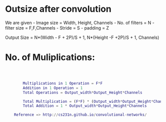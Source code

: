 
# Outsize after convolution

We are given 
	- Image size 	 = Width, Height, Channels
	- No. of filters = N 
	- filter size 	 = F,F,Channels
	- Stride 		 = S
	- padding 		 = Z

Output Size = N*(Width - F + 2P)/S  + 1, N*(Height -F +2P)/S + 1, Channels)   

# No. of Muliplications: 


```matlab



		Multiplications in 1 Operation = F*F
		Addition in 1 Operation = 1 
		Total Operations = Output_width*Output_Height*Channels

		Total Multiplication = (F*F) * (Output_width*Output_Height*Channels)
		Total Addition = 1 * Output_width*Output_Height*Channels

	Reference => http://cs231n.github.io/convolutional-networks/
```
